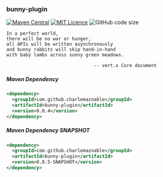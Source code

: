 ### bunny-plugin

[![Maven Central](https://maven-badges.herokuapp.com/maven-central/com.github.charlemaznable/bunny-plugin/badge.svg)](https://maven-badges.herokuapp.com/maven-central/com.github.charlemaznable/bunny-plugin/)
[![MIT Licence](https://badges.frapsoft.com/os/mit/mit.svg?v=103)](https://opensource.org/licenses/mit-license.php)
![GitHub code size](https://img.shields.io/github/languages/code-size/CharLemAznable/bunny-plugin)

```
In a perfect world,
there will be no war or hunger,
all APIs will be written asynchronously
and bunny rabbits will skip hand-in-hand
with baby lambs across sunny green meadows.

                                -- vert.x Core document
```

##### Maven Dependency

```xml
<dependency>
  <groupId>com.github.charlemaznable</groupId>
  <artifactId>bunny-plugin</artifactId>
  <version>0.0.4</version>
</dependency>
```

##### Maven Dependency SNAPSHOT

```xml
<dependency>
  <groupId>com.github.charlemaznable</groupId>
  <artifactId>bunny-plugin</artifactId>
  <version>0.0.5-SNAPSHOT</version>
</dependency>
```